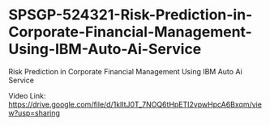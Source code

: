 # SPSGP-524321-Risk-Prediction-in-Corporate-Financial-Management-Using-IBM-Auto-Ai-Service
Risk Prediction in Corporate Financial Management Using IBM Auto Ai Service

Video Link: https://drive.google.com/file/d/1klItJ0T_7NOQ6tHpETI2vpwHpcA6Bxqm/view?usp=sharing
